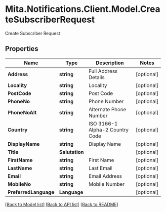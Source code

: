 # Mita.Notifications.Client.Model.CreateSubscriberRequest
Create Subscriber Request

## Properties

Name | Type | Description | Notes
------------ | ------------- | ------------- | -------------
**Address** | **string** | Full Address Details | [optional] 
**Locality** | **string** | Locality | [optional] 
**PostCode** | **string** | Post Code | [optional] 
**PhoneNo** | **string** | Phone Number | [optional] 
**PhoneNoAlt** | **string** | Alternate Phone Number | [optional] 
**Country** | **string** | ISO 3166-1 Alpha-2 Country Code | [optional] 
**DisplayName** | **string** | Display Name | [optional] 
**Title** | **Salutation** |  | [optional] 
**FirstName** | **string** | First Name | [optional] 
**LastName** | **string** | Last Email | [optional] 
**Email** | **string** | Email Address | [optional] 
**MobileNo** | **string** | Mobile Number | [optional] 
**PreferredLanguage** | **Language** |  | [optional] 

[[Back to Model list]](../README.md#documentation-for-models) [[Back to API list]](../README.md#documentation-for-api-endpoints) [[Back to README]](../README.md)

